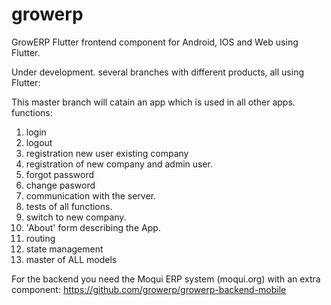 # growerp
GrowERP Flutter frontend component for Android, IOS and Web using Flutter.

Under development.
several branches with different products, all using Flutter:

This master branch will catain an app which is used in all other apps.
functions:

1. login
2. logout
3. registration new user existing company
4. registration of new company and admin user.
5. forgot password
6. change pasword
7. communication with the server.
8. tests of all functions.
9. switch to new company.
10. 'About' form describing the App.
11. routing
12. state management
13. master of ALL models


For the backend you need the Moqui ERP system (moqui.org) 
with an extra component: https://github.com/growerp/growerp-backend-mobile

